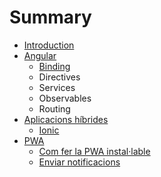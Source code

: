 # Summary

* [Introduction](README.md)
* [Angular](angular.md)
  * [Binding](angular/binding.md)
  * Directives
  * Services
  * Observables
  * Routing
* [Aplicacions híbrides](aplicacions-hibrides.md)
  * [Ionic](aplicacions-hibrides/ionic.md)
* [PWA](pwa.md)
  * [Com fer la PWA instal·lable](chapter1.md)
  * [Enviar notificacions](notificacions-push.md)

